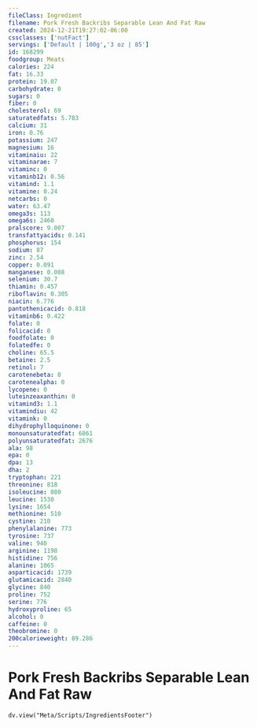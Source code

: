 ```yaml
---
fileClass: Ingredient
filename: Pork Fresh Backribs Separable Lean And Fat Raw
created: 2024-12-21T19:27:02-06:00
cssclasses: ['nutFact']
servings: ['Default | 100g','3 oz | 85']
id: 168299
foodgroup: Meats
calories: 224
fat: 16.33
protein: 19.07
carbohydrate: 0
sugars: 0
fiber: 0
cholesterol: 69
saturatedfats: 5.783
calcium: 31
iron: 0.76
potassium: 247
magnesium: 16
vitaminaiu: 22
vitaminarae: 7
vitaminc: 0
vitaminb12: 0.56
vitamind: 1.1
vitamine: 0.24
netcarbs: 0
water: 63.47
omega3s: 113
omega6s: 2460
pralscore: 9.007
transfattyacids: 0.141
phosphorus: 154
sodium: 87
zinc: 2.54
copper: 0.091
manganese: 0.008
selenium: 30.7
thiamin: 0.457
riboflavin: 0.305
niacin: 6.776
pantothenicacid: 0.818
vitaminb6: 0.422
folate: 0
folicacid: 0
foodfolate: 0
folatedfe: 0
choline: 65.5
betaine: 2.5
retinol: 7
carotenebeta: 0
carotenealpha: 0
lycopene: 0
luteinzeaxanthin: 0
vitamind3: 1.1
vitamindiu: 42
vitamink: 0
dihydrophylloquinone: 0
monounsaturatedfat: 6861
polyunsaturatedfat: 2676
ala: 98
epa: 0
dpa: 13
dha: 2
tryptophan: 221
threonine: 818
isoleucine: 880
leucine: 1530
lysine: 1654
methionine: 510
cystine: 210
phenylalanine: 773
tyrosine: 737
valine: 940
arginine: 1198
histidine: 756
alanine: 1065
asparticacid: 1739
glutamicacid: 2840
glycine: 840
proline: 752
serine: 776
hydroxyproline: 65
alcohol: 0
caffeine: 0
theobromine: 0
200calorieweight: 89.286
---
```


# Pork Fresh Backribs Separable Lean And Fat Raw

```dataviewjs
dv.view("Meta/Scripts/IngredientsFooter")
```
